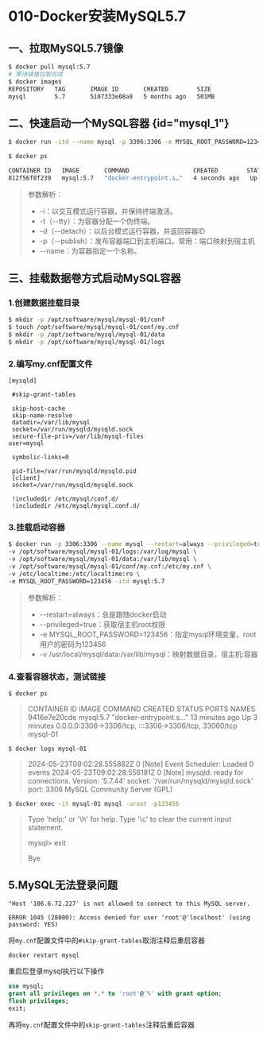 # 010-Docker安装MySQL5.7

## 一、拉取MySQL5.7镜像

```bash
$ docker pull mysql:5.7
# 等待镜像拉取完成
$ docker images
REPOSITORY   TAG       IMAGE ID       CREATED        SIZE
mysql        5.7       5107333e08a8   5 months ago   501MB
```

## 二、快速启动一个MySQL容器 {id="mysql_1"}

```bash
$ docker run -itd --name mysql -p 3306:3306 -e MYSQL_ROOT_PASSWORD=123456 mysql:5.7

$ docker ps

CONTAINER ID   IMAGE       COMMAND                  CREATED        STATUS         PORTS                                                  NAMES
812f56f8f239   mysql:5.7   "docker-entrypoint.s…"   4 seconds ago   Up 4 seconds   33060/tcp, 0.0.0.0:3306->3306/tcp, :::3306->3306/tcp   mysql
```

> 参数解析：
>
> - -i：以交互模式运行容器，并保持终端激活。
> - -t（--tty）：为容器分配一个伪终端。
> - -d（--detach）：以后台模式运行容器，并返回容器ID
> - -p（--publish）：发布容器端口到主机端口。常用：端口映射到宿主机
> - --name：为容器指定一个名称。

## 三、挂载数据卷方式启动MySQL容器

### 1.创建数据挂载目录

```bash
$ mkdir -p /opt/software/mysql/mysql-01/conf
$ touch /opt/software/mysql/mysql-01/conf/my.cnf
$ mkdir -p /opt/software/mysql/mysql-01/data
$ mkdir -p /opt/software/mysql/mysql-01/logs
```

### 2.编写my.cnf配置文件

```
[mysqld]

 #skip-grant-tables

 skip-host-cache
 skip-name-resolve
 datadir=/var/lib/mysql 
 socket=/var/run/mysqld/mysqld.sock 
 secure-file-priv=/var/lib/mysql-files
user=mysql

 symbolic-links=0

 pid-file=/var/run/mysqld/mysqld.pid
 [client]
 socket=/var/run/mysqld/mysqld.sock

 !includedir /etc/mysql/conf.d/
 !includedir /etc/mysql/mysql.conf.d/
```


### 3.挂载启动容器

```bash
$ docker run -p 3306:3306 --name mysql --restart=always --privileged=true \
-v /opt/software/mysql/mysql-01/logs:/var/log/mysql \
-v /opt/software/mysql/mysql-01/data:/var/lib/mysql \
-v /opt/software/mysql/mysql-01/conf/my.cnf:/etc/my.cnf \
-v /etc/localtime:/etc/localtime:ro \
-e MYSQL_ROOT_PASSWORD=123456 -itd mysql:5.7
```

> 参数解析：
>
> - --restart=always：总是跟随docker启动
> - --privileged=true：获取宿主机root权限
> - -e MYSQL_ROOT_PASSWORD=123456：指定mysql环境变量，root用户的密码为123456
> - -v /usr/local/mysql/data:/var/lib/mysql：映射数据目录，宿主机:容器


### 4.查看容器状态，测试链接

```bash
$ docker ps
```

> CONTAINER ID   IMAGE       COMMAND                  CREATED          STATUS         PORTS                                                  NAMES
> 9416e7e20cde   mysql:5.7   "docker-entrypoint.s…"   13 minutes ago   Up 3 minutes   0.0.0.0:3306->3306/tcp, :::3306->3306/tcp, 33060/tcp   mysql-01

```bash
$ docker logs mysql-01
```

> 2024-05-23T09:02:28.555882Z 0 [Note] Event Scheduler: Loaded 0 events
> 2024-05-23T09:02:28.556181Z 0 [Note] mysqld: ready for connections.
> Version: '5.7.44'  socket: '/var/run/mysqld/mysqld.sock'  port: 3306  MySQL Community Server (GPL)

```bash
$ docker exec -it mysql-01 mysql -uroot -p123456
```

> Type 'help;' or '\h' for help. Type '\c' to clear the current input statement.
>
> mysql> exit
>
> Bye





## 5.MySQL无法登录问题

```
"Host '106.6.72.227' is not allowed to connect to this MySQL server.

ERROR 1045 (28000): Access denied for user 'root'@'localhost' (using password: YES)
```

将`my.cnf`配置文件中的`#skip-grant-tables`取消注释后重启容器

```shell
docker restart mysql
```

重启后登录mysql执行以下操作

```sql
use mysql;
grant all privileges on *.* to 'root'@'%' with grant option;
flush privileges;
exit;
```

再将`my.cnf`配置文件中的`skip-grant-tables`注释后重启容器










